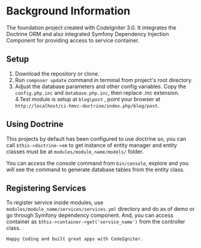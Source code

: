 # Background Information

The foundation project created with CodeIgniter 3.0. It integrates the Doctrine ORM and also integrated Symfony Dependency Injection Component for providing access to service container.

## Setup

1. Download the repository or clone.
2. Run `composer update` command in terminal from project's root directory.
3. Adjust the database parameters and other config variables. Copy the `config.php.inc` and `database.php.inc`, then replace .inc extension.
4.Test module is setup at `blog\post` , point your browser at `http://localhost/ci-hmvc-doctrine/index.php/blog/post`.

## Using Doctrine

This projects by default has been configured to use doctrine so, you can call `$this->doctrine->em` to get instance of entity manager and entity classes must be at `modules/module_name/models/` folder.

You can access the console command from `bin/console`, explore and you will see the command to generate database tables from the entity class.

## Registering Services

To register service inside modules, use `modules/module_name/services/services.yml` directory and do as of demo or go through Symfony dependency component.
And, you can access container as `$this->container->get('service_name')` from the controller class.


`Happy Coding and built great apps with CodeIgniter.`